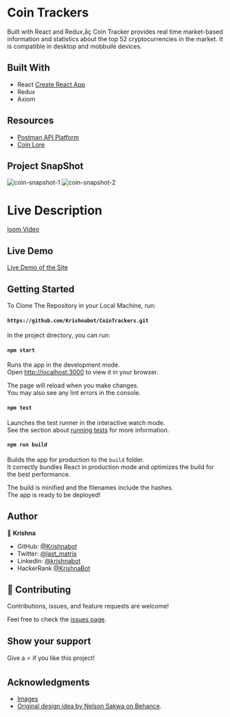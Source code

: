 # Coin Trackers
Built with React and Redux,åç Coin Tracker provides real time market-based information and statistics about the top 52 cryptocurrencies in the market. It is compatible in desktop and mobbuile devices. 

## Built With

- React [Create React App](https://github.com/facebook/create-react-app)
- Redux 
- Axiom 

## Resources
- [Postman API Platform](https://www.postman.com/)
- [Coin Lore](https://www.coinlore.com/cryptocurrency-data-api)

## Project SnapShot
![coin-snapshot-1](https://user-images.githubusercontent.com/40334904/190860012-0b4df138-e994-4698-9c2e-31b86a6e70c7.png)
![coin-snapshot-2](https://user-images.githubusercontent.com/40334904/190860076-c49ca487-5f18-4141-92c2-e19728856927.png)

# Live Description
[loom Video](https://www.loom.com/share/a7b77ce468bc4434b592da66aef71161)

## Live Demo 

[Live Demo of the Site](https://zingy-eclair-341d70.netlify.app/)

## Getting Started 

To Clone The Repository in your Local Machine, run:

#### `https://github.com/Krishnabot/CoinTrackers.git`

In the project directory, you can run:

#### `npm start`

Runs the app in the development mode.\
Open [http://localhost:3000](http://localhost:3000) to view it in your browser.

The page will reload when you make changes.\
You may also see any lint errors in the console.

#### `npm test`

Launches the test runner in the interactive watch mode.\
See the section about [running tests](https://facebook.github.io/create-react-app/docs/running-tests) for more information.

#### `npm run build`

Builds the app for production to the `build` folder.\
It correctly bundles React in production mode and optimizes the build for the best performance.

The build is minified and the filenames include the hashes.\
The app is ready to be deployed!


## Author

👤 **Krishna**

- GitHub: [@Krishnabot](https://github.com/Krishnabot)
- Twitter: [@last_matrix](https://twitter.com/last_matrix)
- LinkedIn: [@krishnabot](https://www.linkedin.com/in/krishnabot/)
- HackerRank [@KrishnaBot](https://www.hackerrank.com/KrishnaBot)


## 🤝 Contributing

Contributions, issues, and feature requests are welcome!

Feel free to check the [issues page](https://github.com/Krishnabot/CoinTrackers/issues).

## Show your support

Give a ⭐️ if you like this project!

## Acknowledgments
- [Images](https://www.shutterstock.com/discover/on-demand-image-0722?c3apidt=p15782295645&gclid=CjwKCAjw4JWZBhApEiwAtJUN0DgoXFYUDHD2f7f1dGWlDZXyhzWS0Wo9WJ4Dc8lt2NbQm3KofqfCThoCLoYQAvD_BwE&gclsrc=aw.ds&kw=shutterstock)
- [Original design idea by Nelson Sakwa on Behance](https://www.behance.net/gallery/31579789/Ballhead-App-(Free-PSDs)).

